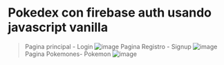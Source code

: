 # Pokedex con firebase auth usando javascript vanilla 
> Pagina principal - Login
![image](https://github.com/IvanPuenteB/pokedex/assets/148298119/929045a9-18c1-4b0a-b744-82ed346c3de5)
> Pagina Registro - Signup
![image](https://github.com/IvanPuenteB/pokedex/assets/148298119/9d2c24d4-6d50-4595-8585-d89b1290f109)
> Pagina Pokemones- Pokemon
> ![image](https://github.com/IvanPuenteB/pokedex/assets/148298119/7ffb338f-17ab-44c3-926a-e10da648b792)



